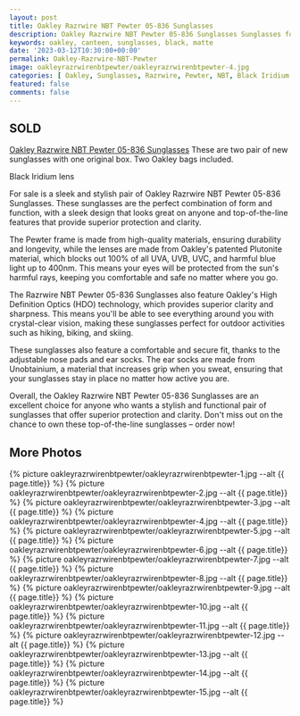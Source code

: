 ```yaml
---
layout: post
title: Oakley Razrwire NBT Pewter 05-836 Sunglasses
description: Oakley Razrwire NBT Pewter 05-836 Sunglasses Sunglasses for sale, available on eBay. 
keywords: oakley, canteen, sunglasses, black, matte
date: '2023-03-12T10:30:00+00:00'
permalink: Oakley-Razrwire-NBT-Pewter
image: oakleyrazrwirenbtpewter/oakleyrazrwirenbtpewter-4.jpg
categories: [ Oakley, Sunglasses, Razrwire, Pewter, NBT, Black Iridium lens, Sold ]
featured: false
comments: false 
---
```


## SOLD

[Oakley Razrwire NBT Pewter 05-836 Sunglasses](https://www.ebay.com/itm/155450555518) These are two pair of new sunglasses with one original box. Two Oakley bags included.

Black Iridium lens

For sale is a sleek and stylish pair of Oakley Razrwire NBT Pewter 05-836 Sunglasses. These sunglasses are the perfect combination of form and function, with a sleek design that looks great on anyone and top-of-the-line features that provide superior protection and clarity.

The Pewter frame is made from high-quality materials, ensuring durability and longevity, while the lenses are made from Oakley's patented Plutonite material, which blocks out 100% of all UVA, UVB, UVC, and harmful blue light up to 400nm. This means your eyes will be protected from the sun's harmful rays, keeping you comfortable and safe no matter where you go.

The Razrwire NBT Pewter 05-836 Sunglasses also feature Oakley's High Definition Optics (HDO) technology, which provides superior clarity and sharpness. This means you'll be able to see everything around you with crystal-clear vision, making these sunglasses perfect for outdoor activities such as hiking, biking, and skiing.

These sunglasses also feature a comfortable and secure fit, thanks to the adjustable nose pads and ear socks. The ear socks are made from Unobtainium, a material that increases grip when you sweat, ensuring that your sunglasses stay in place no matter how active you are.

Overall, the Oakley Razrwire NBT Pewter 05-836 Sunglasses are an excellent choice for anyone who wants a stylish and functional pair of sunglasses that offer superior protection and clarity. Don't miss out on the chance to own these top-of-the-line sunglasses – order now!

## More Photos
{% picture oakleyrazrwirenbtpewter/oakleyrazrwirenbtpewter-1.jpg --alt {{ page.title}}  %}
{% picture oakleyrazrwirenbtpewter/oakleyrazrwirenbtpewter-2.jpg --alt {{ page.title}}  %}
{% picture oakleyrazrwirenbtpewter/oakleyrazrwirenbtpewter-3.jpg --alt {{ page.title}}  %}
{% picture oakleyrazrwirenbtpewter/oakleyrazrwirenbtpewter-4.jpg --alt {{ page.title}}  %}
{% picture oakleyrazrwirenbtpewter/oakleyrazrwirenbtpewter-5.jpg --alt {{ page.title}}  %}
{% picture oakleyrazrwirenbtpewter/oakleyrazrwirenbtpewter-6.jpg --alt {{ page.title}}  %}
{% picture oakleyrazrwirenbtpewter/oakleyrazrwirenbtpewter-7.jpg --alt {{ page.title}}  %}
{% picture oakleyrazrwirenbtpewter/oakleyrazrwirenbtpewter-8.jpg --alt {{ page.title}}  %}
{% picture oakleyrazrwirenbtpewter/oakleyrazrwirenbtpewter-9.jpg --alt {{ page.title}}  %}
{% picture oakleyrazrwirenbtpewter/oakleyrazrwirenbtpewter-10.jpg --alt {{ page.title}}  %}
{% picture oakleyrazrwirenbtpewter/oakleyrazrwirenbtpewter-11.jpg --alt {{ page.title}}  %}
{% picture oakleyrazrwirenbtpewter/oakleyrazrwirenbtpewter-12.jpg --alt {{ page.title}}  %}
{% picture oakleyrazrwirenbtpewter/oakleyrazrwirenbtpewter-13.jpg --alt {{ page.title}}  %}
{% picture oakleyrazrwirenbtpewter/oakleyrazrwirenbtpewter-14.jpg --alt {{ page.title}}  %}
{% picture oakleyrazrwirenbtpewter/oakleyrazrwirenbtpewter-15.jpg --alt {{ page.title}}  %}

